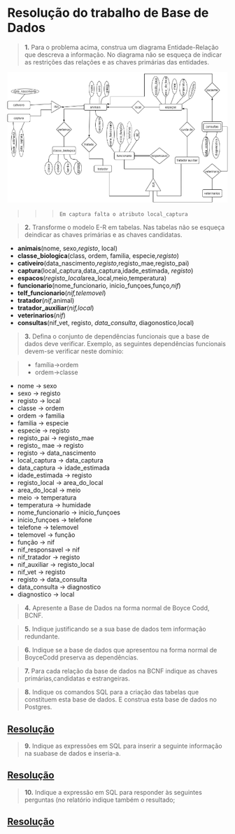 # Resolução do trabalho de Base  de Dados
>**1.**  Para o problema acima, construa um diagrama Entidade-Relação que descreva a informação.  No diagrama não se esqueça de indicar as restrições das relações e as chaves primárias das entidades.  

[<img src="fotos/E-R.drawio.png">](fotos/E-R.drawio.png)

>>>`Em captura falta o atributo local_captura`  


>**2.**  Transforme  o  modelo  E-R  em  tabelas.   Nas  tabelas  não  se  esqueça  deindicar as chaves primárias e as chaves candidatas.  
- **animais**(nome, sexo,*registo*, local)
- **classe_biologica**(class, ordem, familia, especie,*registo*)
- **cativeiro**(data_nascimento,*registo*,registo_mae,registo_pai)
- **captura**(local_captura,data_captura,idade_estimada,  *registo*)
- **espacos**(*registo_local*area_local,meio,temperatura)
- **funcionario**(nome_funcionario, inicio_funçoes,funço,*nif*)
- **telf_funcionario**(*nif,telemovel*)
- **tratador**(*nif*,animal)
- **tratador_auxiliar**(*nif,local*)
- **veterinarios**(*nif*)
- **consultas**(nif_vet, registo, *data_consulta*, diagonostico,local)

>  **3.**  Defina o conjunto de dependências funcionais que a base de dados deve verificar. Exemplo,  as  seguintes  dependências  funcionais  devem-se  verificar  neste domínio:

>- família→ordem
>- ordem→classe
  
- nome → sexo
- sexo → registo
- registo → local
- classe → ordem
- ordem → familia
- familia → especie
- especie → registo
- registo_pai → registo_mae
- registo_ mae → registo
- registo → data_nascimento
- local_captura → data_captura
- data_captura → idade_estimada
- idade_estimada → registo
- registo_local → area_do_local
- area_do_local → meio
- meio → temperatura
- temperatura → humidade
- nome_funcionario → inicio_funçoes
- inicio_funçoes → telefone
- telefone → telemovel
- telemovel → função
- função → nif
- nif_responsavel → nif
- nif_tratador → registo
- nif_auxiliar → registo_local
- nif_vet → registo
- registo → data_consulta
- data_consulta → diagnostico
- diagnostico → local


> **4.** Apresente a Base de Dados na forma normal de Boyce Codd, BCNF.

>**5.**  Indique justificando se a sua base de dados tem informação redundante.

>**6.**  Indique  se  a  base  de  dados  que  apresentou  na  forma  normal  de  BoyceCodd preserva as dependências.

>**7.**  Para cada relação da base de dados na BCNF indique as chaves primárias,candidatas e estrangeiras.  

> **8.**  Indique os comandos SQL para a criação das tabelas que constituem esta base de dados.  E construa esta base de dados no Postgres.

## [Resolução](Resposta8.md) 
> **9.**  Indique as expressões em SQL para inserir a seguinte informação na suabase de dados e inseria-a.  

## [Resolução](Resposta9.md)  
>**10.**  Indique a expressão em SQL para responder às seguintes perguntas (no relatório indique também o resultado;  

## [Resolução](Resposta10.md) 